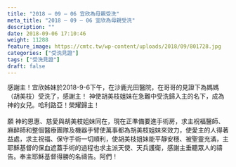 ```yaml
---
title: "2018 – 09 – 06 宜欣為母親受洗"
meta_title: "2018 – 09 – 06 宜欣為母親受洗"
description: ""
date: 2018-09-06 17:10:46
weight: 11288
feature_image: https://cmtc.tw/wp-content/uploads/2018/09/801728.jpg
categories: ["受洗見證"]
tags: ["受洗見證"]
draft: false
---
```


感謝主！宜欣姊妹於2018-9-6下午，在沙鹿光田醫院，在哥哥的見證下為媽媽（胡美枝）受洗了，感謝主！ 神使胡美枝姐妹在急難中受洗歸入主的名下，成為 神的女兒。哈利路亞！榮耀歸主！<br />
<br />
願 神的恩惠、慈愛與胡美枝姐妹同在，現在正準備要進手術房，求主祝福醫師、麻醉師和整個醫療團隊及機器手臂使萬事都為胡美枝姐妹來效力，使愛主的人得著益處，求主祝福、保守手術一切順利，使胡美枝姐妹能平靜安穩、被聖靈充滿，主耶穌基督的保血遮蓋手術的過程也求主派天使、天兵護衛，感謝主垂聽眾人的禱告。奉主耶穌基督得勝的名禱告。阿們！<br />
<br />
&nbsp;<br />
<br />
&nbsp;<br />
<br />
&nbsp;<br />
<br />
&nbsp;<br />
<br />
&nbsp;
        